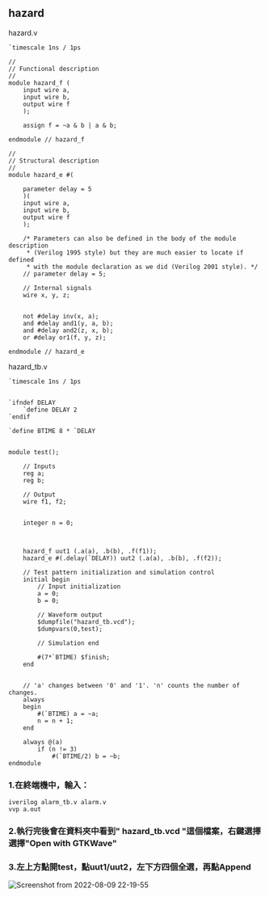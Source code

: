 ## hazard

hazard.v
```
`timescale 1ns / 1ps

//
// Functional description
//
module hazard_f (
    input wire a,
    input wire b,
    output wire f
    );

    assign f = ~a & b | a & b;

endmodule // hazard_f

//
// Structural description
//
module hazard_e #(

    parameter delay = 5	
    )(
    input wire a,
    input wire b,
    output wire f
    );

    /* Parameters can also be defined in the body of the module description
     * (Verilog 1995 style) but they are much easier to locate if defined
     * with the module declaration as we did (Verilog 2001 style). */
    // parameter delay = 5;

    // Internal signals
    wire x, y, z;

   
    not #delay inv(x, a);
    and #delay and1(y, a, b);
    and #delay and2(z, x, b);
    or #delay or1(f, y, z);

endmodule // hazard_e

```
hazard_tb.v
```
`timescale 1ns / 1ps


`ifndef DELAY
    `define DELAY 2
`endif

`define BTIME 8 * `DELAY


module test();

	// Inputs
	reg a;
	reg b;

	// Output
	wire f1, f2;

   
    integer n = 0;
  


    hazard_f uut1 (.a(a), .b(b), .f(f1));
    hazard_e #(.delay(`DELAY)) uut2 (.a(a), .b(b), .f(f2));

	// Test pattern initialization and simulation control
	initial begin
		// Input initialization
		a = 0;
		b = 0;

		// Waveform output
		$dumpfile("hazard_tb.vcd");
		$dumpvars(0,test);

		// Simulation end
		
		#(7*`BTIME) $finish;
	end

   
    // 'a' changes between '0' and '1'. 'n' counts the number of changes.
    always
    begin
        #(`BTIME) a = ~a;
        n = n + 1;
    end

    always @(a)
        if (n != 3)
            #(`BTIME/2) b = ~b;
endmodule
```
### 1.在終端機中，輸入：
```
iverilog alarm_tb.v alarm.v
vvp a.out
```
### 2.執行完後會在資料夾中看到" hazard_tb.vcd "這個檔案，右鍵選擇選擇"Open with GTKWave"

### 3.左上方點開test，點uut1/uut2，左下方四個全選，再點Append

![Screenshot from 2022-08-09 22-19-55](https://user-images.githubusercontent.com/68816726/183674074-c4f73e26-9a7b-4f1a-b0e1-022dfbf96dd9.png)
